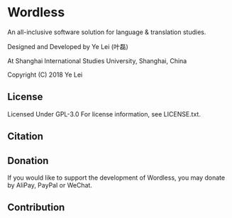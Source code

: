 # Wordless
An all-inclusive software solution for language &amp; translation studies.

Designed and Developed by Ye Lei (叶磊)

At Shanghai International Studies University, Shanghai, China

Copyright (C) 2018 Ye Lei

## License
Licensed Under GPL-3.0
For license information, see LICENSE.txt.

## Citation

## Donation
If you would like to support the development of Wordless, you may donate by AliPay, PayPal or WeChat. 

## Contribution

